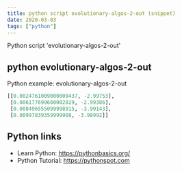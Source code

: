 ```yaml
---
title: python script evolutionary-algos-2-out (snippet)
date: 2020-03-03
tags: ["python"]
---
```

Python script 'evolutionary-algos-2-out'


## python evolutionary-algos-2-out

Python example: evolutionary-algos-2-out

```python
[[0.0024761009000009437, -2.99753],
 [0.006177699600002029, -2.99386],
 [0.008496555099998915, -3.99143],
 [0.00997839359999908, -3.98992]]

```

## Python links

- Learn Python: https://pythonbasics.org/
- Python Tutorial: https://pythonspot.com
